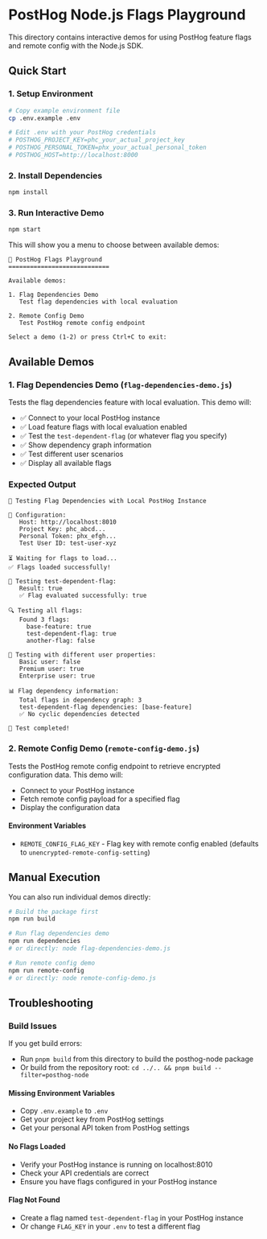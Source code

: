 # PostHog Node.js Flags Playground

This directory contains interactive demos for using PostHog feature flags and remote config with the Node.js SDK.

## Quick Start

### 1. Setup Environment

```bash
# Copy example environment file
cp .env.example .env

# Edit .env with your PostHog credentials
# POSTHOG_PROJECT_KEY=phc_your_actual_project_key
# POSTHOG_PERSONAL_TOKEN=phx_your_actual_personal_token
# POSTHOG_HOST=http://localhost:8000
```

### 2. Install Dependencies

```bash
npm install
```

### 3. Run Interactive Demo

```bash
npm start
```

This will show you a menu to choose between available demos:

```
🎯 PostHog Flags Playground
============================

Available demos:

1. Flag Dependencies Demo
   Test flag dependencies with local evaluation

2. Remote Config Demo
   Test PostHog remote config endpoint

Select a demo (1-2) or press Ctrl+C to exit:
```

## Available Demos

### 1. Flag Dependencies Demo (`flag-dependencies-demo.js`)

Tests the flag dependencies feature with local evaluation. This demo will:

- ✅ Connect to your local PostHog instance
- ✅ Load feature flags with local evaluation enabled
- ✅ Test the `test-dependent-flag` (or whatever flag you specify)
- ✅ Show dependency graph information
- ✅ Test different user scenarios
- ✅ Display all available flags

### Expected Output

```
🚀 Testing Flag Dependencies with Local PostHog Instance

🔧 Configuration:
   Host: http://localhost:8010
   Project Key: phc_abcd...
   Personal Token: phx_efgh...
   Test User ID: test-user-xyz

⏳ Waiting for flags to load...
✅ Flags loaded successfully!

🎯 Testing test-dependent-flag:
   Result: true
   ✅ Flag evaluated successfully: true

🔍 Testing all flags:
   Found 3 flags:
     base-feature: true
     test-dependent-flag: true
     another-flag: false

🧪 Testing with different user properties:
   Basic user: false
   Premium user: true
   Enterprise user: true

📊 Flag dependency information:
   Total flags in dependency graph: 3
   test-dependent-flag dependencies: [base-feature]
   ✅ No cyclic dependencies detected

🎉 Test completed!
```

### 2. Remote Config Demo (`remote-config-demo.js`)

Tests the PostHog remote config endpoint to retrieve encrypted configuration data. This demo will:

- Connect to your PostHog instance
- Fetch remote config payload for a specified flag
- Display the configuration data

#### Environment Variables

- `REMOTE_CONFIG_FLAG_KEY` - Flag key with remote config enabled (defaults to `unencrypted-remote-config-setting`)

## Manual Execution

You can also run individual demos directly:

```bash
# Build the package first
npm run build

# Run flag dependencies demo
npm run dependencies
# or directly: node flag-dependencies-demo.js

# Run remote config demo
npm run remote-config
# or directly: node remote-config-demo.js
```

## Troubleshooting

### Build Issues

If you get build errors:

- Run `pnpm build` from this directory to build the posthog-node package
- Or build from the repository root: `cd ../.. && pnpm build --filter=posthog-node`

#### Missing Environment Variables

- Copy `.env.example` to `.env`
- Get your project key from PostHog settings
- Get your personal API token from PostHog settings

#### No Flags Loaded

- Verify your PostHog instance is running on localhost:8010
- Check your API credentials are correct
- Ensure you have flags configured in your PostHog instance

#### Flag Not Found

- Create a flag named `test-dependent-flag` in your PostHog instance
- Or change `FLAG_KEY` in your `.env` to test a different flag
